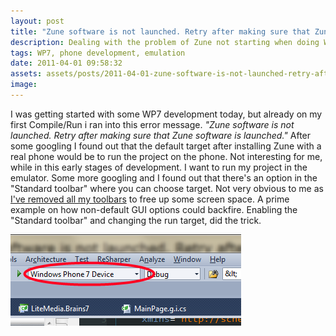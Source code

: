 ```yaml
---
layout: post
title: "Zune software is not launched. Retry after making sure that Zune software is launched"
description: Dealing with the problem of Zune not starting when doing Windows Phone 7 development.
tags: WP7, phone development, emulation
date: 2011-04-01 09:58:32
assets: assets/posts/2011-04-01-zune-software-is-not-launched-retry-after-making-sure-that-zune-software-is-launched
image: 
---
```


I was getting started with some WP7 development today, but already on my first Compile/Run i ran into this error message. _"Zune software is not launched. Retry after making sure that Zune software is launched."_ After some googling I found out that the default target after installing Zune with a real phone would be to run the project on the phone. Not interesting for me, while in this early stages of development. I want to run my project in the emulator.  Some more googling and I found out that there's an option in the "Standard toolbar" where you can choose target. Not very obvious to me as [I've removed all my toolbars](/2011/03/23/56-useless-buttons-in-your-ide.html "56 useless buttons in your ide") to free up some screen space. A prime example on how non-default GUI options could backfire.  Enabling the "Standard toolbar" and changing the run target, did the trick.

![select windows phone 7 device as target](/assets/posts/2011-04-01-zune-software-is-not-launched-retry-after-making-sure-that-zune-software-is-launched/target.png)
